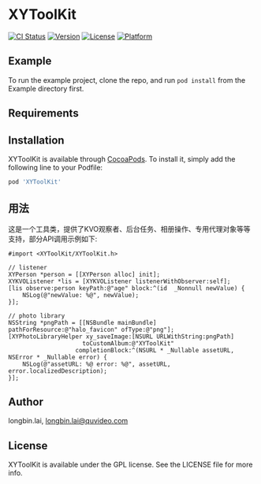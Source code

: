 # XYToolKit

[![CI Status](https://img.shields.io/travis/irobbin1024/XYToolKit.svg?style=flat)](https://travis-ci.org/irobbin1024/XYToolKit)
[![Version](https://img.shields.io/cocoapods/v/XYToolKit.svg?style=flat)](https://cocoapods.org/pods/XYToolKit)
[![License](https://img.shields.io/cocoapods/l/XYToolKit.svg?style=flat)](https://cocoapods.org/pods/XYToolKit)
[![Platform](https://img.shields.io/cocoapods/p/XYToolKit.svg?style=flat)](https://cocoapods.org/pods/XYToolKit)

## Example

To run the example project, clone the repo, and run `pod install` from the Example directory first.

## Requirements

## Installation

XYToolKit is available through [CocoaPods](https://cocoapods.org). To install
it, simply add the following line to your Podfile:

```ruby
pod 'XYToolKit'
```

## 用法

这是一个工具类，提供了KVO观察者、后台任务、相册操作、专用代理对象等等支持，部分API调用示例如下:

```objc
#import <XYToolKit/XYToolKit.h>

// listener
XYPerson *person = [[XYPerson alloc] init];
XYKVOListener *lis = [XYKVOListener listenerWithObserver:self];
[lis observe:person keyPath:@"age" block:^(id  _Nonnull newValue) {
    NSLog(@"newValue: %@", newValue);
}];

// photo library
NSString *pngPath = [[NSBundle mainBundle] pathForResource:@"halo_favicon" ofType:@"png"];
[XYPhotoLibraryHelper xy_saveImage:[NSURL URLWithString:pngPath]
                     toCustomAlbum:@"XYToolKit"
                   completionBlock:^(NSURL * _Nullable assetURL, NSError * _Nullable error) {
    NSLog(@"assetURL: %@ error: %@", assetURL, error.localizedDescription);
}];

```


## Author

longbin.lai, longbin.lai@quvideo.com

## License

XYToolKit is available under the GPL license. See the LICENSE file for more info.
